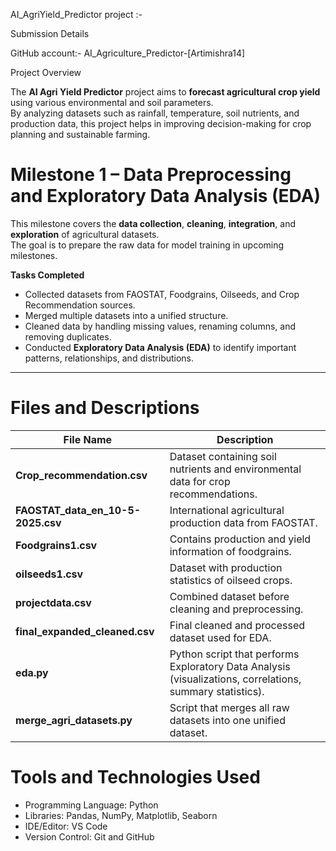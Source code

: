  AI_AgriYield_Predictor project :-

 Submission Details

GitHub account:- AI_Agriculture_Predictor-[Artimishra14]

 Project Overview

The **AI Agri Yield Predictor** project aims to **forecast agricultural crop yield** using various environmental and soil parameters.  
By analyzing datasets such as rainfall, temperature, soil nutrients, and production data, this project helps in improving decision-making for crop planning and sustainable farming.


# Milestone 1 – Data Preprocessing and Exploratory Data Analysis (EDA)

This milestone covers the **data collection**, **cleaning**, **integration**, and **exploration** of agricultural datasets.  
The goal is to prepare the raw data for model training in upcoming milestones.

 **Tasks Completed**
- Collected datasets from FAOSTAT, Foodgrains, Oilseeds, and Crop Recommendation sources.  
- Merged multiple datasets into a unified structure.  
- Cleaned data by handling missing values, renaming columns, and removing duplicates.  
- Conducted **Exploratory Data Analysis (EDA)** to identify important patterns, relationships, and distributions.  

---

# Files and Descriptions

| File Name | Description |
|------------|-------------|
| **Crop_recommendation.csv** | Dataset containing soil nutrients and environmental data for crop recommendations. |
| **FAOSTAT_data_en_10-5-2025.csv** | International agricultural production data from FAOSTAT. |
| **Foodgrains1.csv** | Contains production and yield information of foodgrains. |
| **oilseeds1.csv** | Dataset with production statistics of oilseed crops. |
| **projectdata.csv** | Combined dataset before cleaning and preprocessing. |
| **final_expanded_cleaned.csv** | Final cleaned and processed dataset used for EDA. |
| **eda.py** | Python script that performs Exploratory Data Analysis (visualizations, correlations, summary statistics). |
| **merge_agri_datasets.py** | Script that merges all raw datasets into one unified dataset. |


# Tools and Technologies Used

- Programming Language: Python  
- Libraries: Pandas, NumPy, Matplotlib, Seaborn  
- IDE/Editor: VS Code  
- Version Control: Git and GitHub





